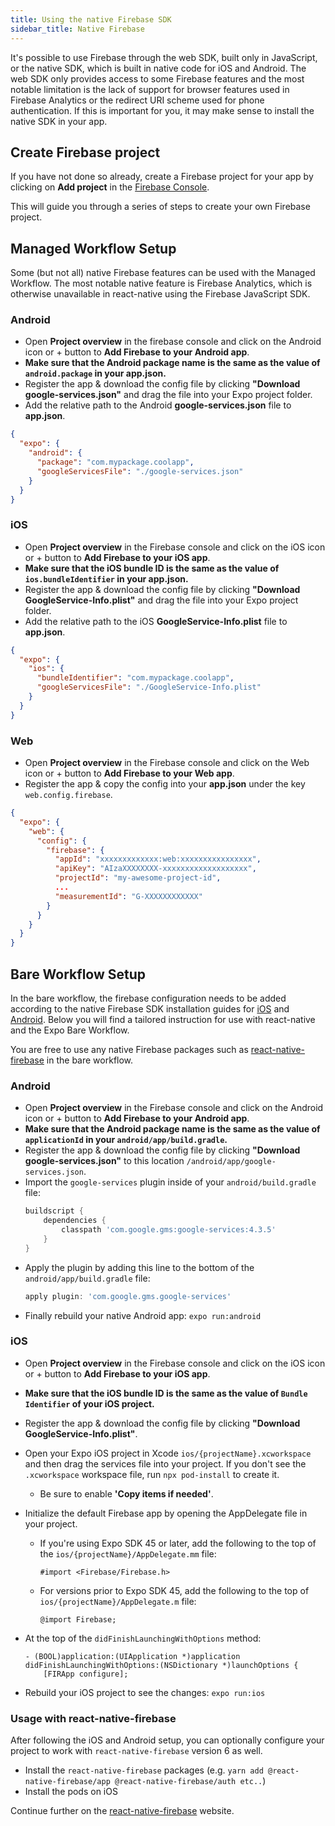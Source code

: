 ```yaml
---
title: Using the native Firebase SDK
sidebar_title: Native Firebase
---
```


It's possible to use Firebase through the web SDK, built only in JavaScript, or the native SDK, which is built in native code for iOS and Android. The web SDK only provides access to some Firebase features and the most notable limitation is the lack of support for browser features used in Firebase Analytics or the redirect URI scheme used for phone authentication. If this is important for you, it may make sense to install the native SDK in your app.

## Create Firebase project

If you have not done so already, create a Firebase project for your app by clicking on **Add project** in the [Firebase Console](https://console.firebase.google.com/).

This will guide you through a series of steps to create your own Firebase project.

## Managed Workflow Setup

Some (but not all) native Firebase features can be used with the Managed Workflow. The most notable native feature is Firebase Analytics,
which is otherwise unavailable in react-native using the Firebase JavaScript SDK.

### Android

- Open **Project overview** in the firebase console and click on the Android icon or + button to **Add Firebase to your Android app**.
- **Make sure that the Android package name is the same as the value of `android.package` in your app.json.**
- Register the app & download the config file by clicking **"Download google-services.json"** and drag the file into your Expo project folder.
- Add the relative path to the Android **google-services.json** file to **app.json**.

```json
{
  "expo": {
    "android": {
      "package": "com.mypackage.coolapp",
      "googleServicesFile": "./google-services.json"
    }
  }
}
```

### iOS

- Open **Project overview** in the Firebase console and click on the iOS icon or + button to **Add Firebase to your iOS app**.
- **Make sure that the iOS bundle ID is the same as the value of `ios.bundleIdentifier` in your app.json.**
- Register the app & download the config file by clicking **"Download GoogleService-Info.plist"** and drag the file into your Expo project folder.
- Add the relative path to the iOS **GoogleService-Info.plist** file to **app.json**.

```json
{
  "expo": {
    "ios": {
      "bundleIdentifier": "com.mypackage.coolapp",
      "googleServicesFile": "./GoogleService-Info.plist"
    }
  }
}
```

### Web

- Open **Project overview** in the Firebase console and click on the Web icon or + button to **Add Firebase to your Web app**.
- Register the app & copy the config into your **app.json** under the key `web.config.firebase`.

```json
{
  "expo": {
    "web": {
      "config": {
        "firebase": {
          "appId": "xxxxxxxxxxxxx:web:xxxxxxxxxxxxxxxx",
          "apiKey": "AIzaXXXXXXXX-xxxxxxxxxxxxxxxxxxx",
          "projectId": "my-awesome-project-id",
          ...
          "measurementId": "G-XXXXXXXXXXXX"
        }
      }
    }
  }
}
```

## Bare Workflow Setup

In the bare workflow, the firebase configuration needs to be added according to the native Firebase SDK installation guides
for [iOS](https://firebase.google.com/docs/ios/setup) and [Android](https://firebase.google.com/docs/android/setup).
Below you will find a tailored instruction for use with react-native and the Expo Bare Workflow.

You are free to use any native Firebase packages such as [react-native-firebase](https://rnfirebase.io/) in the bare workflow.

### Android

- Open **Project overview** in the Firebase console and click on the Android icon or + button to **Add Firebase to your Android app**.
- **Make sure that the Android package name is the same as the value of `applicationId` in your `android/app/build.gradle`.**
- Register the app & download the config file by clicking **"Download google-services.json"** to this location `/android/app/google-services.json`.
- Import the `google-services` plugin inside of your `android/build.gradle` file:
  ```groovy
  buildscript {
      dependencies {
          classpath 'com.google.gms:google-services:4.3.5'
      }
  }
  ```
- Apply the plugin by adding this line to the bottom of the `android/app/build.gradle` file:
  ```groovy
  apply plugin: 'com.google.gms.google-services'
  ```
- Finally rebuild your native Android app: `expo run:android`

### iOS

- Open **Project overview** in the Firebase console and click on the iOS icon or + button to **Add Firebase to your iOS app**.
- **Make sure that the iOS bundle ID is the same as the value of `Bundle Identifier` of your iOS project.**
- Register the app & download the config file by clicking **"Download GoogleService-Info.plist"**.
- Open your Expo iOS project in Xcode `ios/{projectName}.xcworkspace` and then drag the services file into your project. If you don't see the `.xcworkspace` workspace file, run `npx pod-install` to create it.

  - Be sure to enable **'Copy items if needed'**.

- Initialize the default Firebase app by opening the AppDelegate file in your project.
  - If you're using Expo SDK 45 or later, add the following to the top of the `ios/{projectName}/AppDelegate.mm` file:
    ```objc
    #import <Firebase/Firebase.h>
    ```
  - For versions prior to Expo SDK 45, add the following to the top of `ios/{projectName}/AppDelegate.m` file:
    ```objc
    @import Firebase;
    ```
- At the top of the `didFinishLaunchingWithOptions` method:
  ```objc
  - (BOOL)application:(UIApplication *)application didFinishLaunchingWithOptions:(NSDictionary *)launchOptions {
      [FIRApp configure];
  ```
- Rebuild your iOS project to see the changes: `expo run:ios`

### Usage with react-native-firebase

After following the iOS and Android setup, you can optionally configure your project to work with `react-native-firebase` version 6 as well.

- Install the `react-native-firebase` packages (e.g. `yarn add @react-native-firebase/app @react-native-firebase/auth etc..`)
- Install the pods on iOS

Continue further on the [react-native-firebase](https://rnfirebase.io/) website.
